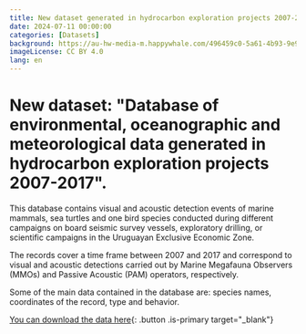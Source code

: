 ```yaml
---
title: New dataset generated in hydrocarbon exploration projects 2007-2017
date: 2024-07-11 00:00:00
categories: [Datasets]
background: https://au-hw-media-m.happywhale.com/496459c0-5a61-4b93-9e97-115f492d0a5c.jpg
imageLicense: CC BY 4.0
lang: en
---
```


# New dataset: "Database of environmental, oceanographic and meteorological data generated in hydrocarbon exploration projects 2007-2017".

This database contains visual and acoustic detection events of marine mammals, sea turtles and one bird species conducted during different campaigns on board seismic survey vessels, exploratory drilling, or scientific campaigns in the Uruguayan Exclusive Economic Zone. 

The records cover a time frame between 2007 and 2017 and correspond to visual and acoustic detections carried out by Marine Megafauna Observers (MMOs) and Passive Acoustic (PAM) operators, respectively. 

Some of the main data contained in the database are: species names, coordinates of the record, type and behavior.


[You can download the data here](https://www.gbif.org/dataset/bb37f9d3-0f70-4279-8f6b-7bb9b33011bc){: .button .is-primary target="_blank"}
